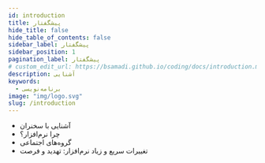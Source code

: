 ```yaml
---
id: introduction
title: پیشگفتار
hide_title: false
hide_table_of_contents: false
sidebar_label: پیشگفتار
sidebar_position: 1
pagination_label: پیشگفتار
# custom_edit_url: https://bsamadi.github.io/coding/docs/introduction.md
description: آشنایی
keywords:
  - برنامه‌نویسی
image: "img/logo.svg"
slug: /introduction
---
```



* آشنایی با سخنران
* چرا نرم‌افزار؟
* گروه‌های اجتماعی
* تغییرات سریع و زیاد نرم‌افزار: تهدید و فرصت
